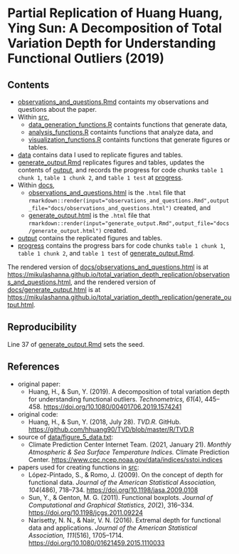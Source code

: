 # Partial Replication of Huang Huang, Ying Sun: A Decomposition of Total Variation Depth for Understanding Functional Outliers (2019)

## Contents
* [observations_and_questions.Rmd](observations_and_questions.Rmd) containts my observations and questions about the paper.
* Within [src](src),
  + [data_generation_functions.R](src/data_generation_functions.R) containts functions that generate data,
  + [analysis_functions.R](src/analysis_functions.R) containts functions that analyze data, and
  + [visualization_functions.R](src/visualization_functions.R) containts functions that generate figures or tables.
* [data](data) contains data I used to replicate figures and tables.
* [generate_output.Rmd](generate_output.Rmd) replicates figures and tables, updates the contents of [output](output), and records the progress for code chunks `table 1 chunk 1`, `table 1 chunk 2`, and `table 1 test` at [progress](progress).
* Within [docs](docs),
  + [observations_and_questions.html](docs/observations_and_questions.html) is the `.html` file that `rmarkdown::render(input="observations_and_questions.Rmd",output_file="docs/observations_and_questions.html")` created, and
  + [generate_output.html](docs/generate_output.html) is the `.html` file that `rmarkdown::render(input="generate_output.Rmd",output_file="docs/generate_output.html")` created.
* [output](output) contains the replicated figures and tables.
* [progress](progress) contains the progress bars for code chunks `table 1 chunk 1`, `table 1 chunk 2`, and `table 1 test` of [generate_output.Rmd](generate_output.Rmd).

The rendered version of [docs/observations_and_questions.html](docs/observations_and_questions.html) is at <https://mikulashanna.github.io/total_variation_depth_replication/observations_and_questions.html>, and the rendered version of [docs/generate_output.html](docs/generate_output.html) is at <https://mikulashanna.github.io/total_variation_depth_replication/generate_output.html>.

## Reproducibility

Line 37 of [generate_output.Rmd](generate_output.Rmd) sets the seed.

## References
* original paper:<br>
  + Huang, H., &amp; Sun, Y. (2019). A decomposition of total variation depth for understanding functional outliers. *Technometrics, 61*(4), 445–458. <https://doi.org/10.1080/00401706.2019.1574241>
* original code:<br>
  + Huang, H., &amp; Sun, Y. (2018, July 28). *TVD.R.* GitHub. <https://github.com/hhuang90/TVD/blob/master/R/TVD.R>
* source of [data/figure_5_data.txt](data/figure_5_data.txt):<br>
  + Climate Prediction Center Internet Team. (2021, January 21). *Monthly Atmospheric &amp; Sea Surface Temperature Indices.* Climate Prediction Center. <https://www.cpc.ncep.noaa.gov/data/indices/sstoi.indices>
* papers used for creating functions in [src](src):<br>
  + López-Pintado, S., &amp; Romo, J. (2009). On the concept of depth for functional data. *Journal of the American Statistical Association, 104*(486), 718–734. <https://doi.org/10.1198/jasa.2009.0108><br>
  + Sun, Y., &amp; Genton, M. G. (2011). Functional boxplots. *Journal of Computational and Graphical Statistics, 20*(2), 316–334. https://doi.org/10.1198/jcgs.2011.09224<br>
  + Narisetty, N. N., &amp; Nair, V. N. (2016). Extremal depth for functional data and applications. *Journal of the American Statistical Association, 111*(516), 1705–1714. https://doi.org/10.1080/01621459.2015.1110033
